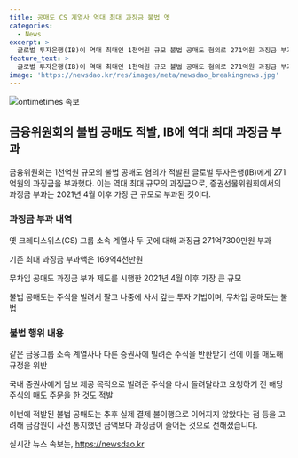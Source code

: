 ```yaml
---
title: 공매도 CS 계열사 역대 최대 과징금 불법 옛
categories:
  - News
excerpt: >
  글로벌 투자은행(IB)이 역대 최대인 1천억원 규모 불법 공매도 혐의로 271억원 과징금 부과 받았다. 2021년 4월 이후 시행된 최대 규모의 과징금으로, 공매도는 주식을 빌려서 팔고 나중에 사는 투자 기법으로, 빌린 주식이 없는 상태에서 하는 무차입 공매도는 불법이다. 해당 업체는 규정을 위반하고 국내 증권사에게 담보 제공 목적의 주식을 매도한 것으로 밝혀졌다. 과징금은 실제 결제 불이행 등으로 감소했으나, 이는 주목할 만한 사안이다.
feature_text: >
  글로벌 투자은행(IB)이 역대 최대인 1천억원 규모 불법 공매도 혐의로 271억원 과징금 부과 받았다. 2021년 4월 이후 시행된 최대 규모의 과징금으로, 공매도는 주식을 빌려서 팔고 나중에 사는 투자 기법으로, 빌린 주식이 없는 상태에서 하는 무차입 공매도는 불법이다. 해당 업체는 규정을 위반하고 국내 증권사에게 담보 제공 목적의 주식을 매도한 것으로 밝혀졌다. 과징금은 실제 결제 불이행 등으로 감소했으나, 이는 주목할 만한 사안이다.
image: 'https://newsdao.kr/res/images/meta/newsdao_breakingnews.jpg'
---
```


<p><img src="https://newsdao.kr/res/images/meta/newsdao_breakingnews.jpg" alt="ontimetimes 속보" /></p>

<h2 data-ke-size="size26">금융위원회의 불법 공매도 적발, IB에 역대 최대 과징금 부과</h2>

<p data-ke-size="size16">금융위원회는 1천억원 규모의 불법 공매도 혐의가 적발된 글로벌 투자은행(IB)에게 271억원의 과징금을 부과했다. 이는 역대 최대 규모의 과징금으로, 증권선물위원회에서의 과징금 부과는 2021년 4월 이후 가장 큰 규모로 부과된 것이다.</p>

<h3>과징금 부과 내역</h3>

<p data-ke-size="size16">옛 크레디스위스(CS) 그룹 소속 계열사 두 곳에 대해 과징금 271억7300만원 부과</p>

<p data-ke-size="size16">기존 최대 과징금 부과액은 169억4천만원</p>

<p data-ke-size="size16">무차입 공매도 과징금 부과 제도를 시행한 2021년 4월 이후 가장 큰 규모</p>

<p data-ke-size="size16">불법 공매도는 주식을 빌려서 팔고 나중에 사서 갚는 투자 기법이며, 무차입 공매도는 불법</p>

<h3>불법 행위 내용</h3>

<p data-ke-size="size16">같은 금융그룹 소속 계열사나 다른 증권사에 빌려준 주식을 반환받기 전에 이를 매도해 규정을 위반</p>

<p data-ke-size="size16">국내 증권사에게 담보 제공 목적으로 빌려준 주식을 다시 돌려달라고 요청하기 전 해당 주식의 매도 주문을 한 것도 적발</p>

<p>이번에 적발된 불법 공매도는 추후 실제 결제 불이행으로 이어지지 않았다는 점 등을 고려해 금감원이 사전 통지했던 금액보다 과징금이 줄어든 것으로 전해졌습니다.</p>
실시간 뉴스 속보는, <a href="https://newsdao.kr" rel="dofollow">https://newsdao.kr</a>


